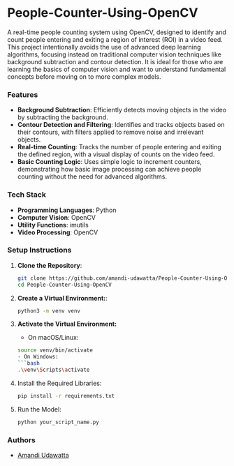 # People-Counter-Using-OpenCV

A real-time people counting system using OpenCV, designed to identify and count people entering and exiting a region of interest (ROI) in a video feed. This project intentionally avoids the use of advanced deep learning algorithms, focusing instead on traditional computer vision techniques like background subtraction and contour detection. It is ideal for those who are learning the basics of computer vision and want to understand fundamental concepts before moving on to more complex models.

### Features

- **Background Subtraction**: Efficiently detects moving objects in the video by subtracting the background.
- **Contour Detection and Filtering**: Identifies and tracks objects based on their contours, with filters applied to remove noise and irrelevant objects.
- **Real-time Counting**: Tracks the number of people entering and exiting the defined region, with a visual display of counts on the video feed.
- **Basic Counting Logic**: Uses simple logic to increment counters, demonstrating how basic image processing can achieve people counting without the need for advanced algorithms.

### Tech Stack

- **Programming Languages**: Python
- **Computer Vision**: OpenCV
- **Utility Functions**: imutils
- **Video Processing**: OpenCV

### Setup Instructions

1. **Clone the Repository**:
   ```bash
   git clone https://github.com/amandi-udawatta/People-Counter-Using-OpenCV.git
   cd People-Counter-Using-OpenCV

2. **Create a Virtual Environment:**:
   ```bash
   python3 -m venv venv

3. **Activate the Virtual Environment:**
   - On macOS/Linux:
    ```bash
    source venv/bin/activate
   - On Windows:
    ```bash
    .\venv\Scripts\activate

4. Install the Required Libraries:
    
    ```bash
    pip install -r requirements.txt

5. Run the Model:
    ```bash
    python your_script_name.py

### Authors

- [Amandi Udawatta](https://github.com/amandi-udawatta)